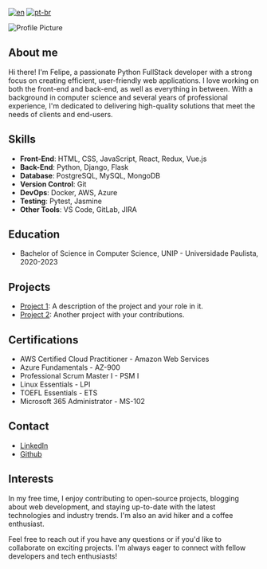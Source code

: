 [![en](https://img.shields.io/badge/lang-en-red.svg)](https://github.com/rodfelipee/rodfelipee/main/README.md)
[![pt-br](https://img.shields.io/badge/lang-pt--br-green.svg)](https://github.com/rodfelipee/rodfelipee/main/README.pt-br.md)

![Profile Picture]()

## About me

Hi there! I'm Felipe, a passionate Python FullStack developer with a strong focus on creating efficient, user-friendly web applications. I love working on both the front-end and back-end, as well as everything in between. With a background in computer science and several years of professional experience, I'm dedicated to delivering high-quality solutions that meet the needs of clients and end-users.

## Skills

- **Front-End**: HTML, CSS, JavaScript, React, Redux, Vue.js
- **Back-End**: Python, Django, Flask
- **Database**: PostgreSQL, MySQL, MongoDB
- **Version Control**: Git
- **DevOps**: Docker, AWS, Azure
- **Testing**: Pytest, Jasmine
- **Other Tools**: VS Code, GitLab, JIRA

## Education

- Bachelor of Science in Computer Science, UNIP - Universidade Paulista, 2020-2023

## Projects

- [Project 1](link-to-project-1): A description of the project and your role in it.
- [Project 2](link-to-project-2): Another project with your contributions.

## Certifications

- AWS Certified Cloud Practitioner - Amazon Web Services
- Azure Fundamentals - AZ-900
- Professional Scrum Master I - PSM I
- Linux Essentials - LPI
- TOEFL Essentials - ETS
- Microsoft 365 Administrator - MS-102

## Contact

- [LinkedIn](https://www.linkedin.com/in/rodfelipee)
- [Github](https://www.github.com/rodflipee)

## Interests

In my free time, I enjoy contributing to open-source projects, blogging about web development, and staying up-to-date with the latest technologies and industry trends. I'm also an avid hiker and a coffee enthusiast.

Feel free to reach out if you have any questions or if you'd like to collaborate on exciting projects. I'm always eager to connect with fellow developers and tech enthusiasts!
